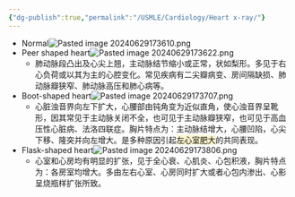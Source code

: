 ```yaml
---
{"dg-publish":true,"permalink":"/USMLE/Cardiology/Heart x-ray/"}
---
```


- Normal![Pasted image 20240629173610.png](/img/user/appendix/Pasted%20image%2020240629173610.png)
- Peer shaped heart![Pasted image 20240629173622.png](/img/user/appendix/Pasted%20image%2020240629173622.png)
	- 肺动脉段凸出及心尖上翘，主动脉结节缩小或正常，状如梨形。多见于右心负荷或以其为主的心腔变化。常见疾病有二尖瓣病变、房间隔缺损、肺动脉瓣狭窄、肺动脉高压和肺心病等。
- Boot-shaped heart![Pasted image 20240629173707.png](/img/user/appendix/Pasted%20image%2020240629173707.png)
	- 心脏浊音界向左下扩大，心腰部由钝角变为近似直角，使心浊音界呈靴形，因其常见于主动脉关闭不全，也可见于主动脉瓣狭窄，也可见于高血压性心脏病、法洛四联症。胸片特点为：主动脉结增大，心腰凹陷，心尖下移、隆突并向左增大。是多种原因引起<span style="background:rgba(240, 200, 0, 0.2)">左心室肥大</span>的共同表现。
- Flask-shaped heart![Pasted image 20240629173806.png](/img/user/appendix/Pasted%20image%2020240629173806.png)
	- 心室和心房均有明显的扩张，见于全心衰、心肌炎、心包积液，胸片特点为：各房室均增大。多由左右心室、心房同时扩大或者心包内渗出、心影呈烧瓶样扩张所致。
